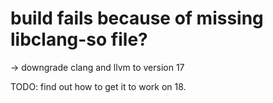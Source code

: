 # build fails because of missing libclang-so file?

-> downgrade clang and llvm to version 17

TODO: find out how to get it to work on 18.
